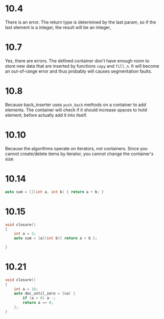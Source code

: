 # 10.4

There is an error. The return type is determined by the last param, so if the last element is a integer, the result will be an integer, 

# 10.7

Yes, there are errors. The defined container don't have enough room to store new data that are inserted by functions `copy` and `fill_n`. It will become an out-of-range error and thus probably will causes segmentation faults.

# 10.8

Because back_inserter uses `push_back` methods on a container to add elements. The container will check if it should increase spaces to hold element, before actually add it into itself.

# 10.10

Because the algorithms operate on iterators, not containers. Since you cannot create/delete items by iterator, you cannot change the container's size.

# 10.14

```c++
auto sum = [](int a, int b) { return a + b; }
```

# 10.15

```c++
void closure()
{
    int a = 3;
    auto sum = [a](int b){ return a + b }; 

}
```

# 10.21
```c++
void closure()
{
    int a = 10;
    auto dec_until_zero = [&a] {
        if (a > 0) a--;
        return a == 0;
    };
}
```
